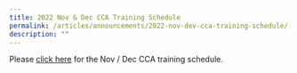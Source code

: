 ```yaml
---
title: 2022 Nov & Dec CCA Training Schedule
permalink: /articles/announcements/2022-nov-dev-cca-training-schedule/
description: ""
---
```

Please [click here](/files/2022%20CCA%20training%20-%20Nov%20Dec%20hol%20training_PG.pdf) for the Nov / Dec CCA training schedule.

